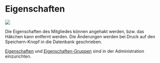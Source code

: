 # Eigenschaften

![](../../assets/mitgliedeigenschaften.png)

Die Eigenschaften des Mitgliedes können angehakt werden, bzw. das Häkchen kann entfernt werden. Die Änderungen werden bei Druck auf den Speichern-Knopf in die Datenbank geschrieben.

[Eigenschaften](administration/eigenschaften.md) und [Eigenschaften-Gruppen](administration/eigenschaften-gruppen.md) sind in der Administration einzurichten.